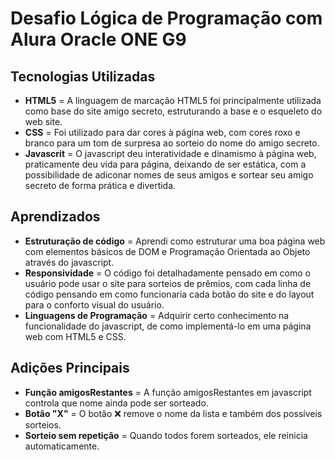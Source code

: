 # Desafio Lógica de Programação com Alura Oracle ONE G9 #

## Tecnologias Utilizadas ##
- **HTML5** = A linguagem de marcação HTML5 foi principalmente utilizada como base do site amigo secreto, estruturando a base e o esqueleto do web site.
- **CSS** = Foi utilizado para dar cores à página web, com cores roxo e branco para um tom de surpresa ao sorteio do nome do amigo secreto.
- **Javascrit** = O javascript deu interatividade e dinamismo à página web, praticamente deu vida para página, deixando de ser estática, com a possibilidade de adiconar nomes de seus amigos e sortear seu amigo secreto de forma prática e divertida.

## Aprendizados ##
- **Estruturação de código** = Aprendi como estruturar uma boa página web com elementos básicos de DOM e Programação Orientada ao Objeto através do javascript.
- **Responsividade** = O código foi detalhadamente pensado em como o usuário pode usar o site para sorteios de prêmios, com cada linha de código pensando em como funcionaria cada botão do site e do layout para o conforto visual do usuário.
- **Linguagens de Programação** = Adquirir certo conhecimento na funcionalidade do javascript, de como implementá-lo em uma página web com HTML5 e CSS.

## Adições Principais ##
- **Função amigosRestantes** = A função amigosRestantes em javascript controla que nome ainda pode ser sorteado.
- **Botão "X"** = O botão ❌ remove o nome da lista e também dos possíveis sorteios.
- **Sorteio sem repetição** = Quando todos forem sorteados, ele reinicia automaticamente.
